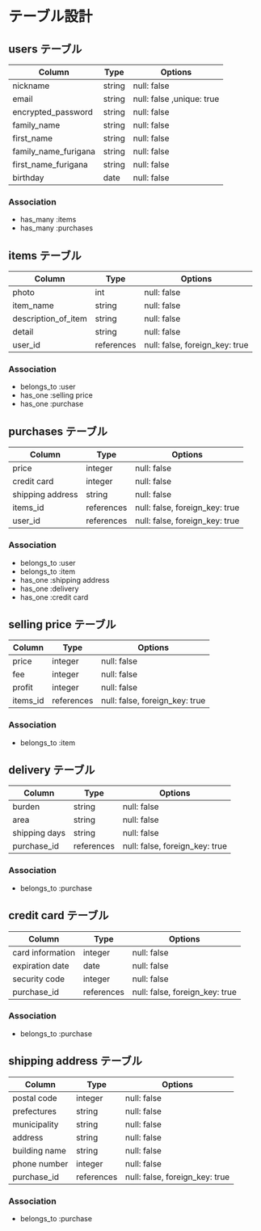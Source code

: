 # テーブル設計

## users テーブル

| Column               | Type   | Options                   |
| --------             | ------ | -----------               |
| nickname             | string | null: false               |
| email                | string | null: false ,unique: true |
| encrypted_password   | string | null: false               |
| family_name          | string | null: false               |
| first_name           | string | null: false               |
| family_name_furigana | string | null: false               |
| first_name_furigana  | string | null: false               |
| birthday             | date   | null: false               |

### Association
- has_many :items
- has_many :purchases

## items テーブル

| Column              | Type       | Options                        |
| --------            | ------     | -----------                    |
| photo               | int        | null: false                    |
| item_name           | string     | null: false                    |
| description_of_item | string     | null: false                    |
| detail              | string     | null: false                    |
| user_id             | references | null: false, foreign_key: true |

### Association
- belongs_to :user
- has_one :selling price
- has_one :purchase

## purchases テーブル

| Column           | Type       | Options                        |
| --------         | ------     | -----------                    |
| price            | integer    | null: false                    |
| credit card      | integer    | null: false                    |
| shipping address | string     | null: false                    |
| items_id         | references | null: false, foreign_key: true |
| user_id          | references | null: false, foreign_key: true |

### Association
- belongs_to :user
- belongs_to :item
- has_one :shipping address
- has_one :delivery
- has_one :credit card

## selling price テーブル

| Column   | Type       | Options                        |
| -------- | ------     | -----------                    |
| price    | integer    | null: false                    |
| fee      | integer    | null: false                    |
| profit   | integer    | null: false                    |
| items_id | references | null: false, foreign_key: true |

### Association
- belongs_to :item

## delivery テーブル

| Column        | Type       | Options                        |
| ------------- | ------     | -----------                    |
| burden        | string     | null: false                    |
| area          | string     | null: false                    |
| shipping days | string     | null: false                    |
| purchase_id   | references | null: false, foreign_key: true |

### Association
- belongs_to :purchase

## credit card テーブル

| Column           | Type       | Options                        |
| -----------------| ------     | -----------                    |
| card information | integer    | null: false                    |
| expiration date  | date       | null: false                    |
| security code    | integer    | null: false                    |
| purchase_id      | references | null: false, foreign_key: true |

### Association
- belongs_to :purchase

## shipping address テーブル

| Column        | Type       | Options                        |
| ------------- | ------     | -----------                    |
| postal code   | integer    | null: false                    |
| prefectures   | string     | null: false                    |
| municipality  | string     | null: false                    |
| address       | string     | null: false                    |
| building name | string     | null: false                    |
| phone number  | integer    | null: false                    |
| purchase_id   | references | null: false, foreign_key: true |

### Association
- belongs_to :purchase
